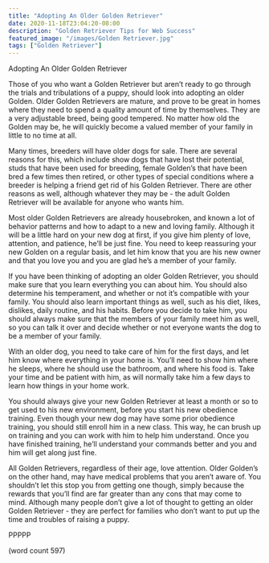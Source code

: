 ```yaml
---
title: "Adopting An Older Golden Retriever"
date: 2020-11-18T23:04:20-08:00
description: "Golden Retriever Tips for Web Success"
featured_image: "/images/Golden Retriever.jpg"
tags: ["Golden Retriever"]
---
```


Adopting An Older Golden Retriever

Those of you who want a Golden Retriever but aren’t ready to go through the trials and tribulations of a puppy, should look into adopting an older Golden.  Older Golden Retrievers are mature, and prove to be great in homes where they need to spend a quality amount of time by themselves.  They are a very adjustable breed, being good tempered.  No matter how old the Golden may be, he will quickly become a valued member of your family in little to no time at all.

Many times, breeders will have older dogs for sale.  There are several reasons for this, which include show dogs that have lost their potential, studs that have been used for breeding, female Golden’s that have been bred a few times then retired, or other types of special conditions where a breeder is helping a friend get rid of his Golden Retriever.  There are other reasons as well, although whatever they may be - the adult Golden Retriever will be available for anyone who wants him.

Most older Golden Retrievers are already housebroken, and known a lot of behavior patterns and how to adapt to a new and loving family.  Although it will be a little hard on your new dog at first, if you give him plenty of love, attention, and patience, he’ll be just fine.  You need to keep reassuring your new Golden on a regular basis, and let him know that you are his new owner and that you love you and you are glad he’s a member of your family.

If you have been thinking of adopting an older Golden Retriever, you should make sure that you learn everything you can about him.  You should also determine his temperament, and whether or not it’s compatible with your family.  You should also learn important things as well, such as his diet, likes, dislikes, daily routine, and his habits.  Before you decide to take him, you should always make sure that the members of your family meet him as well, so you can talk it over and decide whether or not everyone wants the dog to be a member of your family.

With an older dog, you need to take care of him for the first days, and let him know where everything in your home is.  You’ll need to show him where he sleeps, where he should use the bathroom, and where his food is.  Take your time and be patient with him, as will normally take him a few days to learn how things in your home work.

You should always give your new Golden Retriever at least a month or so to get used to his new environment, before you start his new obedience training.  Even though your new dog may have some prior obedience training, you should still enroll him in a new class.  This way, he can brush up on training and you can work with him to help him understand.  Once you have finished training, he’ll understand your commands better and you and him will get along just fine.

All Golden Retrievers, regardless of their age, love attention.  Older Golden’s on the other hand, may have medical problems that you aren’t aware of.  You shouldn’t let this stop you from getting one though, simply because the rewards that you’ll find are far greater than any cons that may come to mind.  Although many people don’t give a lot of thought to getting an older Golden Retriever - they are perfect for families who don’t want to put up the time and troubles of raising a puppy.

PPPPP

(word count 597)
